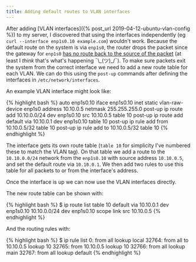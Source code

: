 ```yaml
---
title: Adding default routes to VLAN interfaces
---
```


After adding [VLAN interfaces]({% post_url 2019-04-12-ubuntu-vlan-config %}) to my server, I discovered that using the interfaces independently (eg `curl --interface enp1s0.10 example.com`) wouldn't work. Because the default route on the system is via `enp1s0`, the router drops the packet since the gateway for `enp1s0` [has no route back to the source of the packet](https://superuser.com/a/1261116) (at least I *think* that's what's happening ¯\\\_(ツ)_/¯). To make sure packets exit the system from the correct interface we need to add a new route table for each VLAN. We can do this using the `post-up` commands after defining the interfaces in `/etc/network/interfaces`.

An example VLAN interface might look like:

{% highlight bash %}
auto enp1s0.10
iface enp1s0.10 inet static
	vlan-raw-device enp1s0
	address 10.10.0.5
	netmask 255.255.255.0
	post-up ip route add 10.10.0.0/24 dev enp1s0.10 src 10.10.0.5 table 10
	post-up ip route add default via 10.10.0.1 dev enp1s0.10 table 10
	post-up ip rule add from 10.10.0.5/32 table 10
	post-up ip rule add to 10.10.0.5/32 table 10
{% endhighlight %}

The interface gets its own route table (`table 10` for simplicity I've numbered these to match the VLAN tag). On that table we add a route to the `10.10.0.0/24` network from the `enp1s0.10` with source address `10.10.0.5`, and set the default route via `10.10.0.1`. We then add two rules to use this table for all packets to or from the interface's address.

Once the interface is up we can now use the VLAN interfaces directly.

The new route table can be shown with:

{% highlight bash %}
$ ip route list table 10
default via 10.10.0.1 dev enp1s0.10
10.10.0.0/24 dev enp1s0.10 scope link src 10.10.0.5
{% endhighlight %}

And the routing rules with:

{% highlight bash %}
$ ip rule list
0:	from all lookup local
32764:	from all to 10.10.0.5 lookup 10
32765:	from 10.10.0.5 lookup 10
32766:	from all lookup main
32767:	from all lookup default
{% endhighlight %}